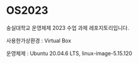 # OS2023

숭실대학교 운영체제 2023 수업 과제 레포지토리입니다.

사용한가상환경 : Virtual Box

운영체제 : Ubuntu 20.04.6 LTS, linux-image-5.15.120


